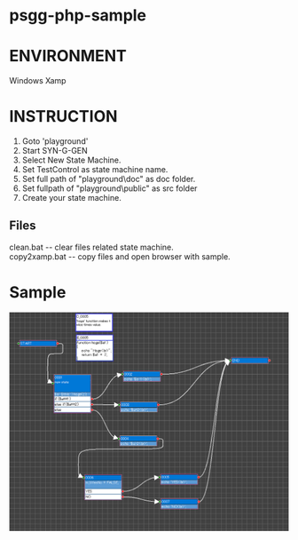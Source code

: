# psgg-php-sample

# ENVIRONMENT

Windows
Xamp

# INSTRUCTION
  
1. Goto 'playground'  
2. Start SYN-G-GEN  
3. Select New State Machine.  
4. Set TestControl as state machine name.  
5. Set full path of "playground\doc" as doc folder.  
6. Set fullpath of "playground\public" as src folder  
7. Create your state machine.  
  
## Files
  
clean.bat -- clear files related state machine.  
copy2xamp.bat -- copy files and open browser with sample.  

# Sample

![](https://raw.githubusercontent.com/NNNIC/psgg-php-sample/master/wiki/test.PNG)

